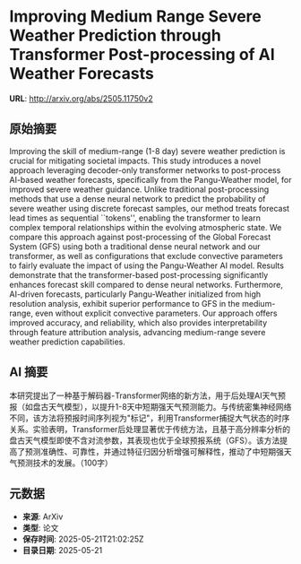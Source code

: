 # Improving Medium Range Severe Weather Prediction through Transformer Post-processing of AI Weather Forecasts

**URL**: http://arxiv.org/abs/2505.11750v2

## 原始摘要

Improving the skill of medium-range (1-8 day) severe weather prediction is
crucial for mitigating societal impacts. This study introduces a novel approach
leveraging decoder-only transformer networks to post-process AI-based weather
forecasts, specifically from the Pangu-Weather model, for improved severe
weather guidance. Unlike traditional post-processing methods that use a dense
neural network to predict the probability of severe weather using discrete
forecast samples, our method treats forecast lead times as sequential
``tokens'', enabling the transformer to learn complex temporal relationships
within the evolving atmospheric state. We compare this approach against
post-processing of the Global Forecast System (GFS) using both a traditional
dense neural network and our transformer, as well as configurations that
exclude convective parameters to fairly evaluate the impact of using the
Pangu-Weather AI model. Results demonstrate that the transformer-based
post-processing significantly enhances forecast skill compared to dense neural
networks. Furthermore, AI-driven forecasts, particularly Pangu-Weather
initialized from high resolution analysis, exhibit superior performance to GFS
in the medium-range, even without explicit convective parameters. Our approach
offers improved accuracy, and reliability, which also provides interpretability
through feature attribution analysis, advancing medium-range severe weather
prediction capabilities.


## AI 摘要

本研究提出了一种基于解码器-Transformer网络的新方法，用于后处理AI天气预报（如盘古天气模型），以提升1-8天中短期强天气预测能力。与传统密集神经网络不同，该方法将预报时间序列视为"标记"，利用Transformer捕捉大气状态的时序关系。实验表明，Transformer后处理显著优于传统方法，且基于高分辨率分析的盘古天气模型即使不含对流参数，其表现也优于全球预报系统（GFS）。该方法提高了预测准确性、可靠性，并通过特征归因分析增强可解释性，推动了中短期强天气预测技术的发展。（100字）

## 元数据

- **来源**: ArXiv
- **类型**: 论文
- **保存时间**: 2025-05-21T21:02:25Z
- **目录日期**: 2025-05-21
